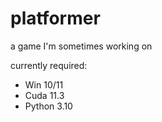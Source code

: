 # platformer
a game I'm sometimes working on
 
currently required:
- Win 10/11
- Cuda 11.3
- Python 3.10
